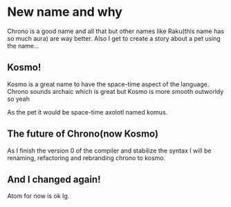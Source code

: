 # New name and why

Chrono is a good name and all that but other names like Raku(this name has so much aura) are way better. Also I get to create a story about a pet using the 
name...

## Kosmo! 

Kosmo is a great name to have the space-time aspect of the language. Chrono sounds archaic which is great but Kosmo is more smooth outworldy so yeah 

As the pet it would be space-time axolotl named komus. 

## The future of Chrono(now Kosmo)

As I finish the version 0 of the compiler and stabilize the syntax I will be renaming, refactoring and rebranding chrono to kosmo.


## And I changed again!

Atom for now is ok Ig.
